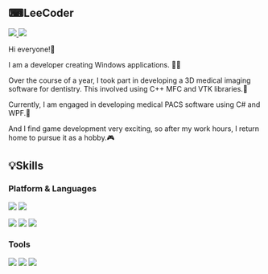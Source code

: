 ## ⌨LeeCoder

<a href="https://lee-coder.tistory.com" target="_blank">
  <img src="https://img.shields.io/badge/Tistory-FF5A4A?style=flat&logo=Tistory&logoColor=000000"/>
</a>
<a href="malbox0609@gmail.com" target="_blank">
  <img src="https://img.shields.io/badge/Gmail-FFFFFF?style=flat&logo=Gmail&logoColor=EA4335"/>
</a>


Hi everyone!👋

I am a developer creating Windows applications. 🧑‍💻

Over the course of a year, I took part in developing a 3D medical imaging software for dentistry. 
This involved using C++ MFC and VTK libraries.🦷

Currently, I am engaged in developing medical PACS software using C# and WPF.🏥


And I find game development very exciting, so after my work hours, I return home to pursue it as a hobby.🎮




## 💡Skills

 ### Platform & Languages
<img src="https://img.shields.io/badge/C++-00599C?style=flat&logo=cplusplus&logoColor=FFFFFF"/>  <img src="https://img.shields.io/badge/Csharp-239120?style=flat&logo=csharp&logoColor=FFFFFF"/> 

<img src="https://img.shields.io/badge/MFC-FFFFFF?style=flat&logo=windows&logoColor=0078D4"/>  <img src="https://img.shields.io/badge/WPF-FFFFFF?style=flat&logo=windows&logoColor=0078D4"/>  <img src="https://img.shields.io/badge/SQL-FFFFFF?style=flat&logo=mysql&logoColor=#4479A1"/>

 ### Tools
<img src="https://img.shields.io/badge/Visual Studio-1E1E1E?style=flat&logo=visualstudio&logoColor=5C2D91"/> <img src="https://img.shields.io/badge/Unity-1E1E1E?style=flat&logo=unity&logoColor=FFFFFF"/> <img src="https://img.shields.io/badge/Git hub-FFFFFF?style=flat&logo=github&logoColor=181717"/>
